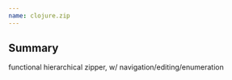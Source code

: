 ```yaml
---
name: clojure.zip
---
```


## Summary
functional hierarchical zipper, w/ navigation/editing/enumeration